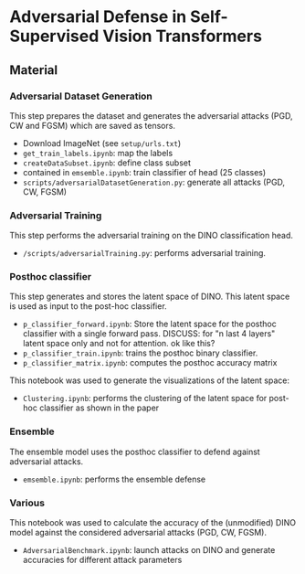 # Adversarial Defense in Self-Supervised Vision Transformers

## Material

### Adversarial Dataset Generation

This step prepares the dataset and generates the adversarial attacks (PGD, CW and FGSM) which are saved as tensors. 

- Download ImageNet (see `setup/urls.txt`)
- `get_train_labels.ipynb`: map the labels
- `createDataSubset.ipynb`: define class subset
- contained in `emsemble.ipynb`: train classifier of head (25 classes)
- `scripts/adversarialDatasetGeneration.py`: generate all attacks (PGD, CW, FGSM)

### Adversarial Training

This step performs the adversarial training on the DINO classification head.

- `/scripts/adversarialTraining.py`: performs adversarial training.

### Posthoc classifier

This step generates and stores the latent space of DINO. This latent space is used as input to the post-hoc classifier.

- `p_classifier_forward.ipynb`: Store the latent space for the posthoc classifier with a single forward pass. DISCUSS: for "n last 4 layers" latent space only and not for attention. ok like this?
- `p_classifier_train.ipynb`: trains the posthoc binary classifier.
- `p_classifier_matrix.ipynb`: computes the posthoc accuracy matrix

This notebook was used to generate the visualizations of the latent space:

- `Clustering.ipynb`: performs the clustering of the latent space for post-hoc classifier as shown in the paper

### Ensemble

The ensemble model uses the posthoc classifier to defend against adversarial attacks.

- `emsemble.ipynb`: performs the ensemble defense

### Various

This notebook was used to calculate the accuracy of the (unmodified) DINO model against the considered adversarial attacks (PGD, CW, FGSM).

- `AdversarialBenchmark.ipynb`: launch attacks on DINO and generate accuracies for different attack parameters
